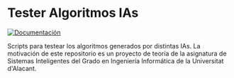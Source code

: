 # Tester Algoritmos IAs

[![Documentación](https://img.shields.io/badge/MkDocs-Documentación-yellow.svg)](https://jordilavila.github.io/TesterAlgoritmosIAs/)

Scripts para testear los algoritmos generados por distintas IAs. La motivación de este repositorio es un proyecto de teoría de la asignatura de Sistemas Inteligentes del Grado en Ingeniería Informática de la Universitat d'Alacant.
